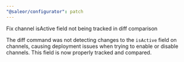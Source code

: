 ```yaml
---
"@saleor/configurator": patch
---
```


Fix channel isActive field not being tracked in diff comparison

The diff command was not detecting changes to the `isActive` field on channels, causing deployment issues when trying to enable or disable channels. This field is now properly tracked and compared.
